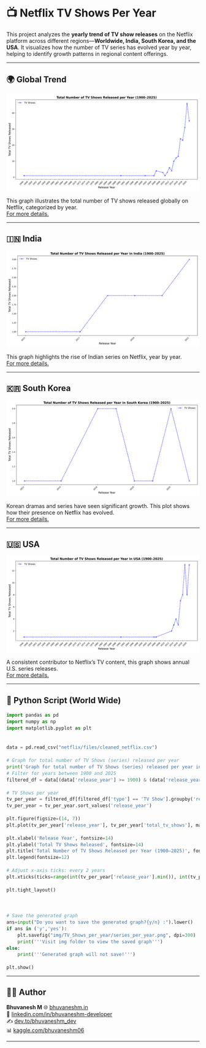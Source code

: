 # 📺 Netflix TV Shows Per Year

This project analyzes the **yearly trend of TV show releases** on the Netflix platform across different regions—**Worldwide, India, South Korea, and the USA**. It visualizes how the number of TV series has evolved year by year, helping to identify growth patterns in regional content offerings.

---

## 🌍 Global Trend

![TV Shows Worldwide](https://raw.githubusercontent.com/bhuvanesh-m-dev/ds-intern-unified-mentor/refs/heads/main/netflix/img/TV_Shows_per_year/series_per_year.png)

This graph illustrates the total number of TV shows released globally on Netflix, categorized by year.   
[For more details.](https://github.com/bhuvanesh-m-dev/ds-intern-unified-mentor/tree/main/netflix/TV_Shows_per_year)

---

## 🇮🇳 India

![TV Shows in India](https://raw.githubusercontent.com/bhuvanesh-m-dev/ds-intern-unified-mentor/refs/heads/main/netflix/img/TV_Shows_per_year/India/India.png)

This graph highlights the rise of Indian series on Netflix, year by year.   
[For more details.](https://github.com/bhuvanesh-m-dev/ds-intern-unified-mentor/tree/main/netflix/TV_Shows_per_year/India)

---

## 🇰🇷 South Korea

![TV Shows in South Korea](https://raw.githubusercontent.com/bhuvanesh-m-dev/ds-intern-unified-mentor/refs/heads/main/netflix/img/TV_Shows_per_year/South_Korea/South_Korea.png)

Korean dramas and series have seen significant growth. This plot shows how their presence on Netflix has evolved.  
[For more details.](https://github.com/bhuvanesh-m-dev/ds-intern-unified-mentor/tree/main/netflix/TV_Shows_per_year/South_Korea)

---

## 🇺🇸 USA

![TV Shows in USA](https://raw.githubusercontent.com/bhuvanesh-m-dev/ds-intern-unified-mentor/refs/heads/main/netflix/img/TV_Shows_per_year/USA/USA.png)

A consistent contributor to Netflix’s TV content, this graph shows annual U.S. series releases.   
[For more details.](https://github.com/bhuvanesh-m-dev/ds-intern-unified-mentor/tree/main/netflix/TV_Shows_per_year/USA)

---

## 🐍 Python Script (World Wide)


```python
import pandas as pd
import numpy as np
import matplotlib.pyplot as plt


data = pd.read_csv("netflix/files/cleaned_netflix.csv")

# Graph for total number of TV Shows (series) released per year
print('Graph for total number of TV Shows (series) released per year in Netflix OTT')
# Filter for years between 1900 and 2025
filtered_df = data[(data['release_year'] >= 1900) & (data['release_year'] <= 2025)]

# TV Shows per year
tv_per_year = filtered_df[filtered_df['type'] == 'TV Show'].groupby('release_year').size().reset_index(name='total_tv_shows')
tv_per_year = tv_per_year.sort_values('release_year')

plt.figure(figsize=(14, 7))
plt.plot(tv_per_year['release_year'], tv_per_year['total_tv_shows'], marker='x', linestyle='--', color='b', label='TV Shows')

plt.xlabel('Release Year', fontsize=14)
plt.ylabel('Total TV Shows Released', fontsize=14)
plt.title('Total Number of TV Shows Released per Year (1900–2025)', fontsize=16, fontweight='bold')
plt.legend(fontsize=12)

# Adjust x-axis ticks: every 2 years
plt.xticks(ticks=range(int(tv_per_year['release_year'].min()), int(tv_per_year['release_year'].max())+1, 2), rotation=45, ha='right')

plt.tight_layout()



# Save the generated graph 
ans=input("Do you want to save the generated graph?{y/n} :").lower()
if ans in ('y','yes'):
    plt.savefig("img/TV_Shows_per_year/series_per_year.png", dpi=300)
    print('''Visit img folder to view the saved graph''')
else:
    print('''Generated graph will not save!''')

plt.show()
```

---

## 🙋‍♂️ Author

**Bhuvanesh M**
🌐 [bhuvaneshm.in](https://bhuvaneshm.in)   
🔗 [linkedin.com/in/bhuvaneshm-developer](https://www.linkedin.com/in/bhuvaneshm-developer)   
✍️ [dev.to/bhuvaneshm\_dev](https://dev.to/bhuvaneshm_dev)   
📊 [kaggle.com/bhuvaneshm06](https://www.kaggle.com/bhuvaneshm06)    

---
